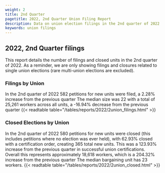 ```yaml
---
weight: 2
title: 2nd Quarter
pagetitle: 2022, 2nd Quarter Union Filing Report
description: Data on union election filings in the 2nd quarter of 2022
keywords: union filings
---
```


## 2022, 2nd Quarter filings

This report details the number of filings and closed units in the 2nd quarter of 2022. As a reminder, we are only showing filings and closures related to single union elections (rare multi-union elections are excluded).

### Filings by Union
In the 2nd quarter of 2022 582 petitions for new units were filed, a 2.28% increase from the previous quarter The median size was 22 with a total of 25,261 workers across all units, a -16.94% decrease from the previous quarter
{{< readtable table="/tables/reports/2022/2union_filings.html" >}}

### Closed Elections by Union
In the 2nd quarter of 2022 580 petitions for new units were closed (this includes petitions where no election was ever held), with 62.93% closed with a certification order, creating 365 total new units. This was a 123.93% increase from the previous quarter in successful union certifications. Overall this represents approximately 18,618 workers, which is a 204.32% increase from the previous quarter The median bargaining unit has 23 workers.
{{< readtable table="/tables/reports/2022/2union_closed.html" >}}
